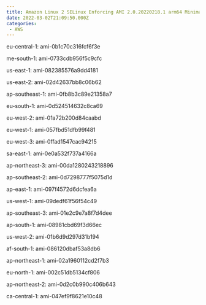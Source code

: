 ```yaml
---
title: Amazon Linux 2 SELinux Enforcing AMI 2.0.20220218.1 arm64 Minimal HVM gp2
date: 2022-03-02T21:09:50.000Z
categories:
 - AWS
---
```


eu-central-1: ami-0b1c70c316fcf6f3e

me-south-1: ami-0733cdb956f5c9cfc

us-east-1: ami-082385576a9dd4181

us-east-2: ami-02d42637bb8c06b62

ap-southeast-1: ami-0fb8b3c89e21358a7

eu-south-1: ami-0d524514632c8ca69

eu-west-2: ami-01a72b200d84caabd

eu-west-1: ami-057fbd51dfb99f481

eu-west-3: ami-0ffad1547cac94215

sa-east-1: ami-0e0a532f737a4166a

ap-northeast-3: ami-00da1280243218896

ap-southeast-2: ami-0d7298777f5075d1d

ap-east-1: ami-097f4572d6dcfea6a

us-west-1: ami-09dedf61f56f54c49

ap-southeast-3: ami-01e2c9e7a8f7d4dee

ap-south-1: ami-08981cbd69f3d66ec

us-west-2: ami-01b6d9d297d31b194

af-south-1: ami-086120dbaf53a8db6

ap-northeast-1: ami-02a1960112cd2f7b3

eu-north-1: ami-002c51db5134cf806

ap-northeast-2: ami-0d2c0b990c406b643

ca-central-1: ami-047ef9f8621e10c48

